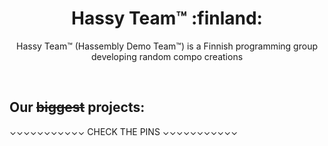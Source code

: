<h1 align="center">Hassy Team™ :finland:</h1>
<p align="center">Hassy Team™ (Hassembly Demo Team™) is a Finnish programming group developing random compo creations</p>
<br>

## Our ~~biggest~~ projects:
⌄⌄⌄⌄⌄⌄⌄⌄⌄⌄⌄ CHECK THE PINS ⌄⌄⌄⌄⌄⌄⌄⌄⌄⌄⌄
